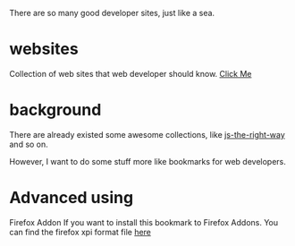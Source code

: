 There are so many good developer sites, just like a sea.

# websites
Collection of web sites that web developer should know. [Click Me](http://gyf1.com/websites)

# background
There are already existed some awesome collections, like [js-the-right-way](http://jstherightway.org/) and so on.

However, I want to do some stuff more like bookmarks for web developers.

# Advanced using
Firefox Addon
If you want to install this bookmark to Firefox Addons.
You can find the firefox xpi format file [here](https://github.com/GYF1/websites/blob/gh-pages/ff-addon/ff-addon.xpi)

